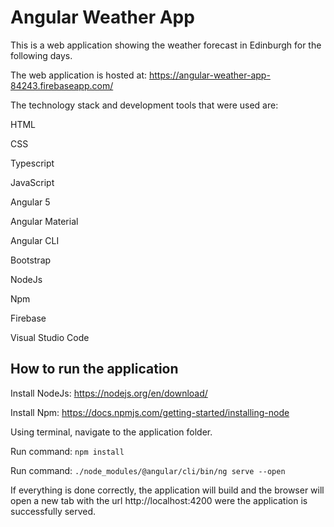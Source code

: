 # Angular Weather App

This is a web application showing the weather forecast in Edinburgh for the following days.

The web application is hosted at: https://angular-weather-app-84243.firebaseapp.com/
 
The technology stack and development tools that were used are:

HTML

CSS

Typescript

JavaScript

Angular 5

Angular Material

Angular CLI

Bootstrap

NodeJs

Npm

Firebase

Visual Studio Code

## How to run the application

Install NodeJs: https://nodejs.org/en/download/

Install Npm: https://docs.npmjs.com/getting-started/installing-node

Using terminal, navigate to the application folder.

Run command: `npm install`

Run command: `./node_modules/@angular/cli/bin/ng serve --open`

If everything is done correctly, the application will build and the browser will open a new tab with the url http://localhost:4200 were the application is successfully served.
